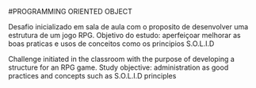#PROGRAMMING ORIENTED OBJECT

Desafio inicializado em sala de aula com o proposito de desenvolver uma estrutura de um jogo RPG.
Objetivo do estudo: aperfeiçoar melhorar as boas praticas e usos de conceitos como os principios S.O.L.I.D

 
Challenge initiated in the classroom with the purpose of developing a structure for an RPG game.
Study objective: administration as good practices and concepts such as S.O.L.I.D principles
